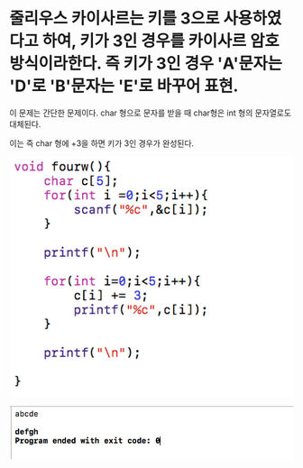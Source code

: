 # 줄리우스 카이사르는 키를 3으로 사용하였다고 하여, 키가 3인 경우를 카이사르 암호 방식이라한다. 즉 키가 3인 경우 'A'문자는 'D'로 'B'문자는 'E'로 바꾸어 표현.



이 문제는 간단한 문제이다. char 형으로 문자를 받을 때 char형은 int 형의 문자열로도 대체된다. 

이는 즉 char 형에 +3을 하면 키가 3인 경우가 완성된다. 

![](/assets/14-0.png)  

![](/assets/14-01.png)



